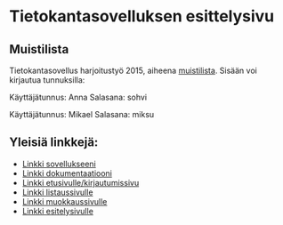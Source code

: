 # Tietokantasovelluksen esittelysivu


## Muistilista

Tietokantasovellus harjoitustyö 2015, aiheena [muistilista](http://advancedkittenry.github.io/suunnittelu_ja_tyoymparisto/aiheet/Muistilista.html).
Sisään voi kirjautua tunnuksilla:

Käyttäjätunnus: Anna
Salasana: sohvi

Käyttäjätunnus: Mikael
Salasana: miksu


## Yleisiä linkkejä:

* [Linkki sovellukseeni](http://kauvo.users.cs.helsinki.fi/muistilista)
* [Linkki dokumentaatiooni](https://github.com/SaraHeina/Tsoha-Bootstrap/blob/master/doc/dokumentaatio.pdf)
* [Linkki etusivulle/kirjautumissivu](http://kauvo.users.cs.helsinki.fi/muistilista/login)
* [Linkki listaussivulle](http://kauvo.users.cs.helsinki.fi/muistilista/tehtava)
* [Linkki muokkaussivulle](http://kauvo.users.cs.helsinki.fi/muistilista/tehtava/1/edit)
* [Linkki esitelysivulle](http://kauvo.users.cs.helsinki.fi/muistilista/tehtava/1)

